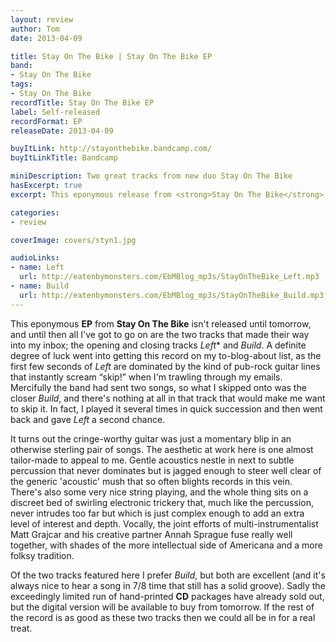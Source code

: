 ```yaml
---
layout: review
author: Tom
date: 2013-04-09

title: Stay On The Bike | Stay On The Bike EP
band:
- Stay On The Bike
tags:
- Stay On The Bike
recordTitle: Stay On The Bike EP
label: Self-released
recordFormat: EP
releaseDate: 2013-04-09

buyItLink: http://stayonthebike.bandcamp.com/
buyItLinkTitle: Bandcamp

miniDescription: Two great tracks from new duo Stay On The Bike
hasExcerpt: true
excerpt: This eponymous release from <strong>Stay On The Bike</strong> came close to being dreadful, but it's actually rather lovely.

categories:
- review

coverImage: covers/styn1.jpg

audioLinks:
- name: Left
  url: http://eatenbymonsters.com/EbMBlog_mp3s/StayOnTheBike_Left.mp3
- name: Build
  url: http://eatenbymonsters.com/EbMBlog_mp3s/StayOnTheBike_Build.mp3
---
```


This eponymous **EP** from **Stay On The Bike** isn't released until tomorrow, and until then all I've got to go on are the two tracks that made their way into my inbox; the opening and closing tracks *Left** and *Build*. A definite degree of luck went into getting this record on my to-blog-about list, as the first few seconds of *Left* are dominated by the kind of pub-rock guitar lines that instantly scream “skip!” when I'm trawling through my emails. Mercifully the band had sent two songs, so what I skipped onto was the closer *Build*, and there's nothing at all in that track that would make me want to skip it. In fact, I played it several times in quick succession and then went back and gave *Left* a second chance.

It turns out the cringe-worthy guitar was just a momentary blip in an otherwise sterling pair of songs. The aesthetic at work here is one almost tailor-made to appeal to me. Gentle acoustics nestle in next to subtle percussion that never dominates but is jagged enough to steer well clear of the generic 'acoustic' mush that so often blights records in this vein. There's also some very nice string playing, and the whole thing sits on a discreet bed of swirling electronic trickery that, much like the percussion, never intrudes too far but which is just complex enough to add an extra level of interest and depth. Vocally, the joint efforts of multi-instrumentalist Matt Grajcar and his creative partner Annah Sprague fuse really well together, with shades of the more intellectual side of Americana and a more folksy tradition.

Of the two tracks featured here I prefer *Build*, but both are excellent (and it's always nice to hear a song in 7/8 time that still has a solid groove). Sadly the exceedingly limited run of hand-printed **CD** packages have already sold out, but the digital version will be available to buy from tomorrow. If the rest of the record is as good as these two tracks then we could all be in for a real treat.


